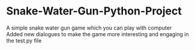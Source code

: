 # Snake-Water-Gun-Python-Project
A simple snake water gun game which you can play with computer \
Added new dialogues to make the game more interesting and engaging in the test.py file
